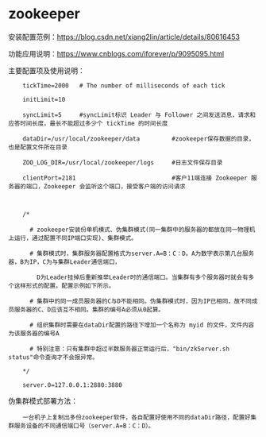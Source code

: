 # zookeeper
安装配置范例：https://blog.csdn.net/xiang2lin/article/details/80616453 

功能应用说明：https://www.cnblogs.com/iforever/p/9095095.html

 

主要配置项及使用说明：

        tickTime=2000   # The number of milliseconds of each tick

        initLimit=10

        syncLimit=5     #syncLimit标识 Leader 与 Follower 之间发送消息，请求和应答时间长度，最长不能超过多少个 tickTime 的时间长度

        dataDir=/usr/local/zookeeper/data         #zookeeper保存数据的目录，也是配置文件所在目录

        ZOO_LOG_DIR=/usr/local/zookeeper/logs     #日志文件保存目录

        clientPort=2181                           #客户11端连接 Zookeeper 服务器的端口，Zookeeper 会监听这个端口，接受客户端的访问请求

        

        /*

          # zookeeper安装份单机模式、伪集群模式(同一集群中的服务器的都放在同一物理机上运行，通过配置不同IP端口实现)、集群模式。

          # 集群模式时，集群服务器配置格式为server.A=B：C：D。A为数字表示第几台服务器，B为IP，C为与集群Leader通信端口，

            D为Leader挂掉后重新推举Leader时的通信端口。当集群有多个服务器时就会有多个这样形式的配置。配置示例如下所示。

          # 集群中的同一成员服务器的C与D不能相同。伪集群模式时，因为IP已相同，故不同成员服务器的C、D应该互不相同。集群的编号A必须从0起算。

          # 组织集群时需要在dataDir配置的路径下增加一个名称为 myid 的文件，文件内容为该服务器的编号A

          # 特别注意：只有集群中超过半数服务器正常运行后，"bin/zkServer.sh  status"命令查询才不会报异常。

        */

        server.0=127.0.0.1:2880:3880

  

伪集群模式部署方法：

        一台机子上复制出多份zookeeper软件，各自配置好使用不同的dataDir路径，配置好集群服务设备的不同通信端口号（server.A=B：C：D）。
